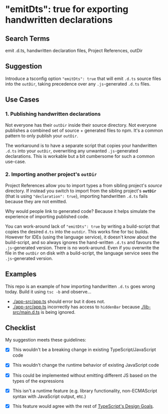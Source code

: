 # "emitDts": true for exporting handwritten declarations 

## Search Terms

emit .d.ts, handwritten declaration files, Project References, outDir

## Suggestion

Introduce a tsconfig option `"emitDts": true` that will emit `.d.ts` source files into the `outDir`, taking precedence over any `.js`-generated `.d.ts` files.

## Use Cases

### 1. Publishing handwritten declarations

Not everyone has their `outDir` inside their source directory.  Not everyone publishes a combined set of source + generated files to npm.  It's a common pattern to only publish your `outDir`.

The workaround is to have a separate script that copies your handwritten `.d.ts` into your `outDir`, overwriting any unwanted `.js`-generated declarations.
This is workable but a bit cumbersome for such a common use-case.

### 2. Importing another project's `outDir`

Project References allow you to import types a from sibling project's _source_ directory.  If instead you switch to import from the sibling project's **`outDir`** (that is using `"declaration": true`), importing handwritten `.d.ts` fails because they are not emitted.

Why would people link to generated code?  Because it helps simulate the experience of importing published code. 

You can work-around lack of `"emitDts": true` by writing a build-script that copies the desired `d.ts` into the `outdir`.  This works fine for tsc builds.  However for IDEs (using the language service), it doesn't know about the build-script, and so always ignores the hand-written `.d.ts` and favours the `.js`-generated version.  There is no work-around.  Even if you overwrite the file in the `outDir` on disk with a build-script, the language service sees the `.js`-generated version.

## Examples

This repo is an example of how importing handwritten `.d.ts` goes wrong today.
Build it using `tsc -b` and observe...

- [./app-src/app.ts](./app-src/app.ts) should error but it does not.
- [./app-src/app.ts](./app-src/app.ts) incorrectly has access to `hiddenBar` because [./lib-src/main.d.ts](./lib-src/main.d.ts) is being ignored.

## Checklist

My suggestion meets these guidelines:

* [x] This wouldn't be a breaking change in existing TypeScript/JavaScript code
* [x] This wouldn't change the runtime behavior of existing JavaScript code
* [x] This could be implemented without emitting different JS based on the types of the expressions
* [x] This isn't a runtime feature (e.g. library functionality, non-ECMAScript syntax with JavaScript output, etc.)
* [x] This feature would agree with the rest of [TypeScript's Design Goals](https://github.com/Microsoft/TypeScript/wiki/TypeScript-Design-Goals).

